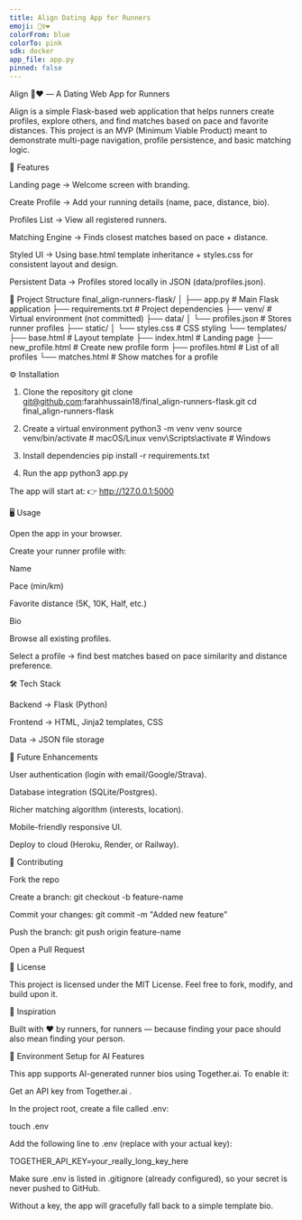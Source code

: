 ```yaml
---
title: Align Dating App for Runners
emoji: 🏃‍♀️❤️
colorFrom: blue
colorTo: pink
sdk: docker
app_file: app.py
pinned: false
---
```

Align 🏃❤️ — A Dating Web App for Runners

Align is a simple Flask-based web application that helps runners create profiles, explore others, and find matches based on pace and favorite distances. This project is an MVP (Minimum Viable Product) meant to demonstrate multi-page navigation, profile persistence, and basic matching logic.

🚀 Features

Landing page → Welcome screen with branding.

Create Profile → Add your running details (name, pace, distance, bio).

Profiles List → View all registered runners.

Matching Engine → Finds closest matches based on pace + distance.

Styled UI → Using base.html template inheritance + styles.css for consistent layout and design.

Persistent Data → Profiles stored locally in JSON (data/profiles.json).

📂 Project Structure
final_align-runners-flask/
│
├── app.py                 # Main Flask application
├── requirements.txt       # Project dependencies
├── venv/                  # Virtual environment (not committed)
├── data/
│   └── profiles.json      # Stores runner profiles
├── static/
│   └── styles.css         # CSS styling
└── templates/
    ├── base.html          # Layout template
    ├── index.html         # Landing page
    ├── new_profile.html   # Create new profile form
    ├── profiles.html      # List of all profiles
    └── matches.html       # Show matches for a profile

⚙️ Installation
1. Clone the repository
git clone git@github.com:farahhussain18/final_align-runners-flask.git
cd final_align-runners-flask

2. Create a virtual environment
python3 -m venv venv
source venv/bin/activate   # macOS/Linux
venv\Scripts\activate      # Windows

3. Install dependencies
pip install -r requirements.txt

4. Run the app
python3 app.py


The app will start at:
👉 http://127.0.0.1:5000

🖥️ Usage

Open the app in your browser.

Create your runner profile with:

Name

Pace (min/km)

Favorite distance (5K, 10K, Half, etc.)

Bio

Browse all existing profiles.

Select a profile → find best matches based on pace similarity and distance preference.

🛠️ Tech Stack

Backend → Flask (Python)

Frontend → HTML, Jinja2 templates, CSS

Data → JSON file storage

🌱 Future Enhancements

User authentication (login with email/Google/Strava).

Database integration (SQLite/Postgres).

Richer matching algorithm (interests, location).

Mobile-friendly responsive UI.

Deploy to cloud (Heroku, Render, or Railway).

🤝 Contributing

Fork the repo

Create a branch: git checkout -b feature-name

Commit your changes: git commit -m "Added new feature"

Push the branch: git push origin feature-name

Open a Pull Request

📜 License

This project is licensed under the MIT License.
Feel free to fork, modify, and build upon it.

👟 Inspiration

Built with ❤️ by runners, for runners — because finding your pace should also mean finding your person.

🔑 Environment Setup for AI Features

This app supports AI-generated runner bios using Together.ai.
To enable it:

Get an API key from Together.ai
.

In the project root, create a file called .env:

touch .env


Add the following line to .env (replace with your actual key):

TOGETHER_API_KEY=your_really_long_key_here


Make sure .env is listed in .gitignore (already configured), so your secret is never pushed to GitHub.

Without a key, the app will gracefully fall back to a simple template bio.
